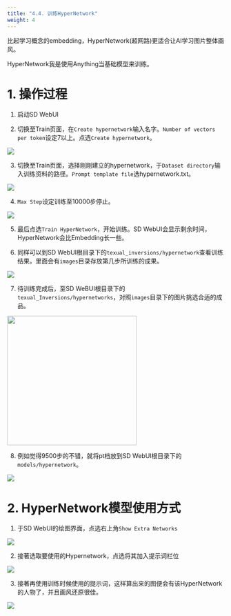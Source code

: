 ```yaml
---
title: "4.4. 训练HyperNetwork"
weight: 4
---
```


比起学习概念的embedding，HyperNetwork(超网路)更适合让AI学习图片整体画风。

HyperNetwork我是使用Anything当基础模型来训练。


# 1. 操作过程

1. 启动SD WebUI

2. 切换至Train页面，在`Create hypernetwork`输入名字。`Number of vectors per token`设定7以上。点选`Create hypernetwork`。

![](/posts/stable-diffusion-webui-manuals/images/tnshVE0.avif)

3. 切换至Train页面，选择刚刚建立的hypernetwork，于`Dataset directory`输入训练资料的路径。`Prompt template file`选hypernetwork.txt。

![](/posts/stable-diffusion-webui-manuals/images/mCq34WG.avif)

4. `Max Step`设定训练至10000步停止。

![](/posts/stable-diffusion-webui-manuals/images/yst6sdF.avif)

5. 最后点选`Train HyperNetwork`，开始训练。SD WebUI会显示剩余时间，HyperNetwork会比Embedding长一些。

6. 同样可以到SD WebUI根目录下的`texual_inversions/hypernetwork`查看训练结果。里面会有`images`目录存放第几步所训练的成果。

![](/posts/stable-diffusion-webui-manuals/images/hb3WWs4.avif)

7. 待训练完成后，至SD WeBUI根目录下的`texual_Inversions/hypernetworks`，对照`images`目录下的图片挑选合适的成品。

<img src=/posts/stable-diffusion-webui-manuals/images/HPCNRlD.avif alt="" width=300>

8. 例如觉得9500步的不错，就将pt档放到SD WebUI根目录下的`models/hypernetwork`。

![](/posts/stable-diffusion-webui-manuals/images/rmkIxpG.avif)


# 2. HyperNetwork模型使用方式

1. 于SD WebUI的绘图界面，点选右上角`Show Extra Networks`

![](/posts/stable-diffusion-webui-manuals/images/lLGiqZ6.avif)

2. 接著选取要使用的Hypernetwork，点选将其加入提示词栏位

![](/posts/stable-diffusion-webui-manuals/images/Cx5qWKp.avif)

3. 接著再使用训练时候使用的提示词，这样算出来的图便会有该HyperNetwork的人物了，并且画风还原很佳。

![](/posts/stable-diffusion-webui-manuals/images/gERLA6M.avif)

